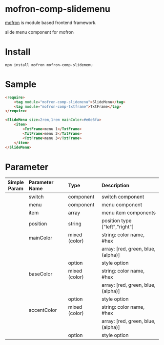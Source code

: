# mofron-comp-slidemenu
[mofron](https://mofron.github.io/mofron/) is module based frontend framework.

slide menu component for mofron


# Install
```
npm install mofron mofron-comp-slidemenu
```

# Sample
```html
<require>
    <tag module="mofron-comp-slidemenu">SlideMenu</tag>
    <tag module="mofron-comp-txtframe">TxtFrame</tag>
</require>

<SlideMenu size=2rem,1rem mainColor=#e6e6fa>
    <item>
        <TxtFrame>menu 1</TxtFrame>
        <TxtFrame>menu 2</TxtFrame>
        <TxtFrame>menu 3</TxtFrame>
    </item>
</SlideMenu>
```
# Parameter

|Simple<br>Param | Parameter Name | Type | Description |
|:--------------:|:---------------|:-----|:------------|
| | switch | component | switch component |
| | menu | component | menu component |
| | item | array | menu item components |
| | position | string | position type ["left","right"] |
| | mainColor | mixed (color) | string: color name, #hex |
| | | | array: [red, green, blue, (alpha)] |
| | | option | style option |
| | baseColor | mixed (color) | string: color name, #hex |
| | | | array: [red, green, blue, (alpha)] |
| | | option | style option |
| | accentColor | mixed (color) | string: color name, #hex |
| | | | array: [red, green, blue, (alpha)] |
| | | option | style option |

